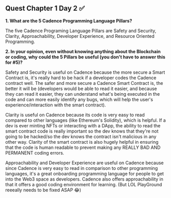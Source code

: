 ## Quest Chapter 1 Day 2 ✅

  **1. What are the 5 Cadence Programming Language Pillars?**
  
  The five Cadence Programing Language Pillars are Safety and Security, Clarity, Approachability, Developer Experience, and Resource Oriented Programming.
  
  **2. In your opinion, even without knowing anything about the Blockchain or coding, why could the 5 Pillars be useful (you don't have to answer this for #5)?**
  
  Safety and Security is useful on Cadence because the more secure a Smart Contract is, it's really hard to be hack if a developer codes the Cadence contract well. The safer and more secure a Cadence Smart Contract is, the better it will be (developers would be able to read it easier, and because they can read it easier, they can understand what's being executed in the code and can more easily identify any bugs, which will help the user's experience/interaction with the smart contract).

  Clarity is useful on Cadence because its code is very easy to read compared to other languages (like Ethereum's Solidity), which is helpful. If a dev is ever minting NFTs or interacting with a DApp, the ability to read the smart contract code is really important so the dev knows that they're not going to be hacked/so the dev knows the contract isn't malicious in any other way. Clarity of the smart contract is also hugely helpful in ensuring that the code is human readable to prevent making any REALLY BAD AND PERMANENT coding errors.
  
  Approachability and Developer Experience are useful on Cadence because since Cadence is very easy to read in comparison to other programming languages, it's a great onboarding programming language for people to get into the Web3 space as developers. Cadence also offers approachability in that it offers a good coding environment for learning. (But LOL PlayGround reeeally needs to be fixed ASAP 😂)
